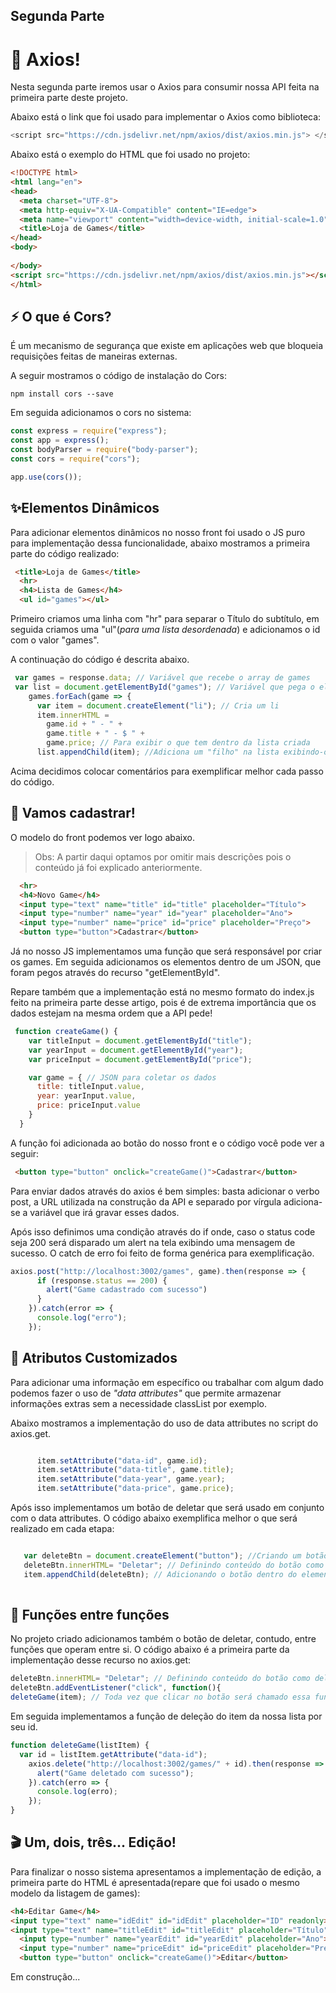 ## Segunda Parte

# 🔮 Axios!

Nesta segunda parte iremos usar o Axios para consumir nossa API feita na primeira parte deste projeto.

Abaixo está o link que foi usado para implementar o Axios como biblioteca: 

```js
<script src="https://cdn.jsdelivr.net/npm/axios/dist/axios.min.js"> </script>
```

Abaixo está o exemplo do HTML que foi usado no projeto:

```html
<!DOCTYPE html>
<html lang="en">
<head>
  <meta charset="UTF-8">
  <meta http-equiv="X-UA-Compatible" content="IE=edge">
  <meta name="viewport" content="width=device-width, initial-scale=1.0">
  <title>Loja de Games</title>
</head>
<body>
  
</body>
<script src="https://cdn.jsdelivr.net/npm/axios/dist/axios.min.js"></script>
</html>
```

##  ⚡ O que é Cors?

É um mecanismo de segurança que existe em aplicações web que bloqueia requisições feitas de maneiras externas.

A seguir mostramos o código de instalação do Cors:

```
npm install cors --save
```

Em seguida adicionamos o cors no sistema:

```js
const express = require("express");
const app = express();
const bodyParser = require("body-parser");
const cors = require("cors");

app.use(cors());

```

## ✨Elementos Dinâmicos

Para adicionar elementos dinâmicos no nosso front foi usado o JS puro para implementação dessa funcionalidade, abaixo mostramos a primeira parte do código realizado:

```html
 <title>Loja de Games</title>
  <hr>
  <h4>Lista de Games</h4>
  <ul id="games"></ul>
```

Primeiro criamos uma linha com "hr" para separar o Título do subtítulo, em seguida criamos uma "ul"(*para uma lista desordenada*) e adicionamos o id com o valor "games".

A continuação do código é descrita abaixo.

```js
 var games = response.data; // Variável que recebe o array de games
 var list = document.getElementById("games"); // Variável que pega o elemento pelo Id
    games.forEach(game => {
      var item = document.createElement("li"); // Cria um li
      item.innerHTML =
        game.id + " - " +
        game.title + " - $ " +
        game.price; // Para exibir o que tem dentro da lista criada
      list.appendChild(item); //Adiciona um "filho" na lista exibindo-os
```

Acima decidimos colocar comentários para exemplificar melhor cada passo do código.



## 📝 Vamos cadastrar!

O modelo do front podemos ver logo abaixo. 

> Obs: A partir daqui optamos por omitir mais descrições pois o conteúdo já foi explicado anteriormente.

```html
  <hr>
  <h4>Novo Game</h4>
  <input type="text" name="title" id="title" placeholder="Título">
  <input type="number" name="year" id="year" placeholder="Ano">
  <input type="number" name="price" id="price" placeholder="Preço">
  <button type="button">Cadastrar</button>
```

Já no nosso JS implementamos uma função que será responsável por criar os games. Em seguida adicionamos os elementos dentro de um JSON, que foram pegos através do recurso "getElementById".

 Repare também que a implementação está no mesmo formato do index.js feito na primeira parte desse artigo, pois é de extrema importância que os dados estejam na mesma ordem que a API pede!

```js
 function createGame() {
    var titleInput = document.getElementById("title");
    var yearInput = document.getElementById("year");
    var priceInput = document.getElementById("price");

    var game = { // JSON para coletar os dados
      title: titleInput.value,
      year: yearInput.value,
      price: priceInput.value
    }
  }
```

A função foi adicionada ao botão do nosso front e o código você pode ver a seguir:

```html
 <button type="button" onclick="createGame()">Cadastrar</button>
```

Para enviar dados através do axios é bem simples: basta adicionar o verbo post, a URL utilizada na construção da API e separado por vírgula adiciona-se a variável que irá gravar esses dados.

Após isso definimos uma condição através do if onde, caso o status code seja 200 será disparado um alert na tela exibindo uma mensagem de sucesso. O catch de erro foi feito de forma genérica para exemplificação.

```js
axios.post("http://localhost:3002/games", game).then(response => {
      if (response.status == 200) {
        alert("Game cadastrado com sucesso")
      }
    }).catch(error => {
      console.log("erro");
    });
```

## 🧩 Atributos Customizados

Para adicionar uma informação em específico ou trabalhar com algum dado podemos fazer o uso de *"data attributes"*  que permite armazenar informações extras sem a necessidade classList por exemplo.

Abaixo mostramos a implementação do uso de data attributes no script do axios.get.

```js

      item.setAttribute("data-id", game.id);
      item.setAttribute("data-title", game.title);
      item.setAttribute("data-year", game.year);
      item.setAttribute("data-price", game.price);

```

Após isso implementamos um botão de deletar que será usado em conjunto com o data attributes. O código abaixo exemplifica melhor o que será realizado em cada etapa:

```js

   var deleteBtn = document.createElement("button"); //Criando um botão
   deleteBtn.innerHTML= "Deletar"; // Definindo conteúdo do botão como deletar
   item.appendChild(deleteBtn); // Adicionando o botão dentro do elemento da lista
        
```

## 🔢 Funções  entre  funções

No projeto criado adicionamos também o botão de deletar, contudo, entre funções que operam entre si. O código abaixo é a primeira parte da  implementação desse recurso no axios.get:

```js
deleteBtn.innerHTML= "Deletar"; // Definindo conteúdo do botão como deletar
deleteBtn.addEventListener("click", function(){
deleteGame(item); // Toda vez que clicar no botão será chamado essa função
```

Em seguida implementamos a função de deleção do item da nossa lista por seu id.

```js
function deleteGame(listItem) {
  var id = listItem.getAttribute("data-id");
    axios.delete("http://localhost:3002/games/" + id).then(response => {
      alert("Game deletado com sucesso");
    }).catch(erro => {
      console.log(erro);
    });
}
```

## 🎬 Um, dois, três... Edição!

Para finalizar o nosso sistema apresentamos a implementação de edição, a primeira parte do HTML é apresentada(repare que foi usado o mesmo modelo da listagem de games):

```html
<h4>Editar Game</h4>
<input type="text" name="idEdit" id="idEdit" placeholder="ID" readonly><br>
<input type="text" name="titleEdit" id="titleEdit" placeholder="Título"><br>
  <input type="number" name="yearEdit" id="yearEdit" placeholder="Ano"><br>
  <input type="number" name="priceEdit" id="priceEdit" placeholder="Preço"><br>
  <button type="button" onclick="createGame()">Editar</button>
```

Em construção...
